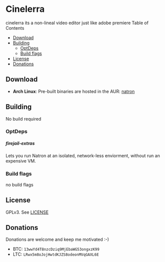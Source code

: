 # Cinelerra

cinelerra its a non-lineal video editor just like adobe premiere
Table of Contents
* [Download](#download)
* [Building](#building)
    * [OptDeps](#OptDeps)
    * [Build flags](#build-flags)
* [License](#license)
* [Donations](#donations)



## Download
* **Arch Linux**:
Pre-built binaries are hosted in the AUR: [natron](https://aur.archlinux.org/packages/cin-bin/)

## Building

No build required


### OptDeps

##### firejail-extras
Lets you run Natron at an isolated, network-less enviorment, without run an expensive VM.


### Build flags
no build flags


## License
GPLv3. See [LICENSE](LICENSE)

## Donations
Donations are welcome and keep me motivated :-)
* BTC: `13wwYd4T8nzcDziq9MjEbaWG53ongxzK99`
* LTC: `LRwx5m8oJojHwtdKJZS8odeonMVqGAXL6E`
